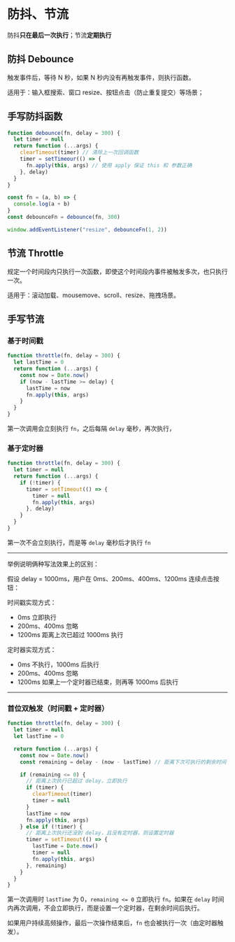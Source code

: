 # 防抖、节流

防抖**只在最后一次执行**；节流**定期执行**

## 防抖 Debounce

触发事件后，等待 N 秒，如果 N 秒内没有再触发事件，则执行函数。

适用于：输入框搜索、窗口 resize、按钮点击（防止重复提交）等场景；

## 手写防抖函数

```js
function debounce(fn, delay = 300) {
  let timer = null
  return function (...args) {
    clearTimeout(timer) // 清除上一次回调函数
    timer = setTimeour(() => {
      fn.apply(this, args) // 使用 apply 保证 this 和 参数正确
    }, delay)
  }
}

const fn = (a, b) => {
  console.log(a + b)
}
const debounceFn = debounce(fn, 300)

window.addEventListener("resize", debounceFn(1, 2))
```

## 节流 Throttle

规定一个时间段内只执行一次函数，即使这个时间段内事件被触发多次，也只执行一次。

适用于：滚动加载、mousemove、scroll、resize、拖拽场景。

## 手写节流

### 基于时间戳

```js
function throttle(fn, delay = 300) {
  let lastTime = 0
  return function (...args) {
    const now = Date.now()
    if (now - lastTime >= delay) {
      lastTime = now
      fn.apply(this, args)
    }
  }
}
```

第一次调用会立刻执行 `fn`，之后每隔 `delay` 毫秒，再次执行，

### 基于定时器

```js
function throttle(fn, delay = 300) {
  let timer = null
  return function (...args) {
    if (!timer) {
      timer = setTimeout(() => {
        timer = null
        fn.apply(this, args)
      }, delay)
    }
  }
}
```

第一次不会立刻执行，而是等 `delay` 毫秒后才执行 `fn`

---

举例说明俩种写法效果上的区别：

假设 delay = 1000ms，用户在 0ms、200ms、400ms、1200ms 连续点击按钮：

时间戳实现方式：

- 0ms 立即执行
- 200ms、400ms 忽略
- 1200ms 距离上次已超过 1000ms 执行

定时器实现方式：

- 0ms 不执行，1000ms 后执行
- 200ms、400ms 忽略
- 1200ms 如果上一个定时器已结束，则再等 1000ms 后执行

---

### 首位双触发（时间戳 + 定时器）

```js
function throttle(fn, delay = 300) {
  let timer = null
  let lastTime = 0

  return function (...args) {
    const now = Date.now()
    const remaining = delay - (now - lastTime) // 距离下次可执行的剩余时间

    if (remaining <= 0) {
      // 距离上次执行已超过 delay，立即执行
      if (timer) {
        clearTimeout(timer)
        timer = null
      }
      lastTime = now
      fn.apply(this, args)
    } else if (!timer) {
      // 距离上次执行还没到 delay，且没有定时器，则设置定时器
      timer = setTimeout(() => {
        lastTime = Date.now()
        timer = null
        fn.apply(this, args)
      }, remaining)
    }
  }
}
```

第一次调用时 `lastTime` 为 0，`remaining <= 0` 立即执行 `fn`。如果在 `delay` 时间内再次调用，不会立即执行，而是设置一个定时器，在剩余时间后执行。

如果用户持续高频操作，最后一次操作结束后，`fn` 也会被执行一次（由定时器触发）。
